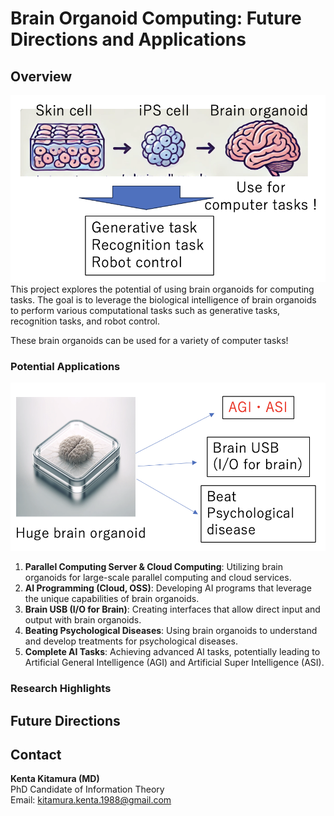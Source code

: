 # Brain Organoid Computing: Future Directions and Applications

## Overview



![Process Diagram](images/process_diagram.png)
This project explores the potential of using brain organoids for computing tasks. The goal is to leverage the biological intelligence of brain organoids to perform various computational tasks such as generative tasks, recognition tasks, and robot control.

These brain organoids can be used for a variety of computer tasks!


### Potential Applications

![Huge Brain Organoid](images/huge_brain_organoid.png)
1. **Parallel Computing Server & Cloud Computing**: Utilizing brain organoids for large-scale parallel computing and cloud services.
2. **AI Programming (Cloud, OSS)**: Developing AI programs that leverage the unique capabilities of brain organoids.
3. **Brain USB (I/O for Brain)**: Creating interfaces that allow direct input and output with brain organoids.
4. **Beating Psychological Diseases**: Using brain organoids to understand and develop treatments for psychological diseases.
5. **Complete AI Tasks**: Achieving advanced AI tasks, potentially leading to Artificial General Intelligence (AGI) and Artificial Super Intelligence (ASI).

### Research Highlights


## Future Directions


## Contact

**Kenta Kitamura (MD)**  
PhD Candidate of Information Theory  
Email: [kitamura.kenta.1988@gmail.com](mailto:kitamura.kenta.1988@gmail.com)
